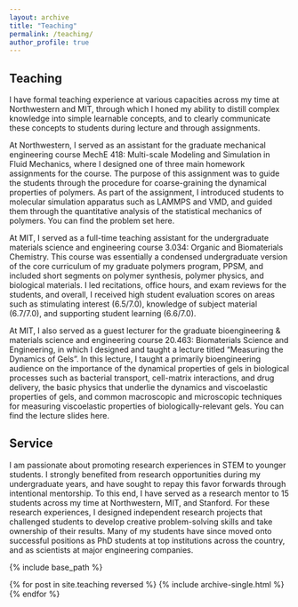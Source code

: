 ```yaml
---
layout: archive
title: "Teaching"
permalink: /teaching/
author_profile: true
---
```


Teaching
------

I have formal teaching experience at various capacities across my time at Northwestern and MIT, through which I honed my ability to distill complex knowledge into simple learnable concepts, and to clearly communicate these concepts to students during lecture and through assignments.

At Northwestern, I served as an assistant for the graduate mechanical engineering course MechE 418: Multi-scale Modeling and Simulation in Fluid Mechanics, where I designed one of three main homework assignments for the course. The purpose of this assignment was to guide the students through the procedure for coarse-graining the dynamical properties of polymers. As part of the assignment, I introduced students to molecular simulation apparatus such as LAMMPS and VMD, and guided them through the quantitative analysis of the statistical mechanics of polymers. You can find the problem set here.

At MIT, I served as a full-time teaching assistant for the undergraduate materials science and engineering course 3.034: Organic and Biomaterials Chemistry. This course was essentially a condensed undergraduate version of the core curriculum of my graduate polymers program, PPSM, and included short segments on polymer synthesis, polymer physics, and biological materials. I led recitations, office hours, and exam reviews for the students, and overall, I received high student evaluation scores on areas such as stimulating interest (6.5/7.0), knowledge of subject material (6.7/7.0), and supporting student learning (6.6/7.0).

At MIT, I also served as a guest lecturer for the graduate bioengineering & materials science and engineering course 20.463: Biomaterials Science and Engineering, in which I designed and taught a lecture titled “Measuring the Dynamics of Gels”. In this lecture, I taught a primarily bioengineering audience on the importance of the dynamical properties of gels in biological processes such as bacterial transport, cell-matrix interactions, and drug delivery, the basic physics that underlie the dynamics and viscoelastic properties of gels, and common macroscopic and microscopic techniques for measuring viscoelastic properties of biologically-relevant gels. You can find the lecture slides here.

Service
------
I am passionate about promoting research experiences in STEM to younger students. I strongly benefited from research opportunities during my undergraduate years, and have sought to repay this favor forwards through intentional mentorship. To this end, I have served as a research mentor to 15 students across my time at Northwestern, MIT, and Stanford. For these research experiences, I designed independent research projects that challenged students to develop creative problem-solving skills and take ownership of their results. Many of my students have since moved onto successful positions as PhD students at top institutions across the country, and as scientists at major engineering companies.




{% include base_path %}

{% for post in site.teaching reversed %}
  {% include archive-single.html %}
{% endfor %}
